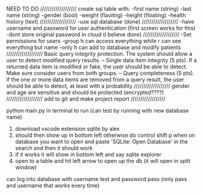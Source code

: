 NEED TO DO
///////////////////
create sql table with:
-first name (string)
-last name (string)
-gender (bool)
-weight (flaoitng)
-height (floating)
-health history (text)
///////////////////
-use sql database (done)
///////////////////
-have username and password for user authentication (first screen works for this)
-dont store original password in cloud (i believe done)
///////////////////
-Set permissions for users 
-group h can access everything while r can see everything but name
-only h can add to database and modify patients
///////////////////
Basic query integrity protection. The system should allow a user to detect modified query results.
– Single data item integrity (5 pts). If a returned data item is modified or fake, the user should be
able to detect. Make sure consider users from both groups.
– Query completeness (5 pts). If the one or more data items are removed from a query result, the
user should be able to detect, at least with a probability
///////////////////
gender and age are sensitive and should be protected (encrypted????)
///////////////////
add to git
and make project report
//////////////////

python main.py in terminal to run 
(can test by running with new database name)


1. download vscode extension sqlite by alex
2. should then show up in bottom left otherwise do control shift p when on database you want to open and paste 'SQLite: Open Database' in the search and then it should work
3. if it works it will show in bottom left and say sqlite explorer
4. open to a table and hit left arrow to open up the db (it will open in split window)


can log into database with username test and password pass (only pass and username that works every time)